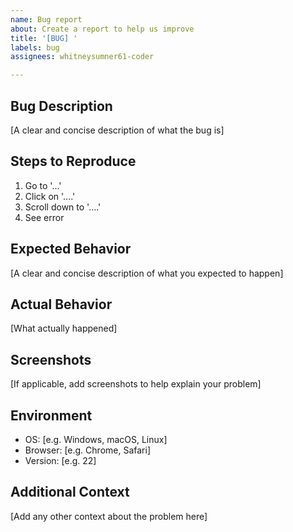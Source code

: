 ```yaml
---
name: Bug report
about: Create a report to help us improve
title: '[BUG] '
labels: bug
assignees: whitneysumner61-coder

---
```


## Bug Description
[A clear and concise description of what the bug is]

## Steps to Reproduce
1. Go to '...'
2. Click on '....'
3. Scroll down to '....'
4. See error

## Expected Behavior
[A clear and concise description of what you expected to happen]

## Actual Behavior
[What actually happened]

## Screenshots
[If applicable, add screenshots to help explain your problem]

## Environment
- OS: [e.g. Windows, macOS, Linux]
- Browser: [e.g. Chrome, Safari]
- Version: [e.g. 22]

## Additional Context
[Add any other context about the problem here]

